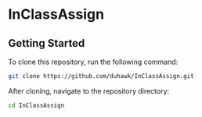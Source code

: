 # InClassAssign

## Getting Started

To clone this repository, run the following command:

```bash
git clone https://github.com/duhawk/InClassAssign.git
```

After cloning, navigate to the repository directory:

```bash
cd InClassAssign
```